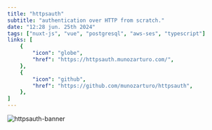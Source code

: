 ```yaml
---
title: "httpsauth"
subtitle: "authentication over HTTP from scratch."
date: "12:28 jun. 25th 2024"
tags: ["nuxt-js", "vue", "postgresql", "aws-ses", "typescript"]
links: [
    {
        "icon": "globe",
        "href": "https://httpsauth.munozarturo.com/",
    },
    {
        "icon": "github",
        "href": "https://github.com/munozarturo/httpsauth",
    },
]
---
```


![httpsauth-banner](/content/images/httpsauth-banner.png)
